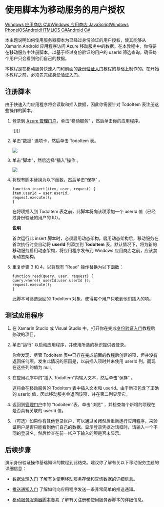<properties linkid="develop-mobile-tutorials-authorize-users-in-scripts-xamarin-android" urlDisplayName="Authorize Users in Scripts (Xamarin.Android)" pageTitle="Authorize users in scripts (Xamarin.Android) - Azure Mobile Services" metaKeywords="Azure authorizing user, Xamarin.Android scripts authorization, authorize mobile services" description="Learn how to authorize users with scripts in your Azure Mobile Services app for Xamarin.Android." metaCanonical="" disqusComments="1" umbracoNaviHide="1" title="Use scripts to authorize users in Mobile Services" authors="" />
<tags ms.service=""
    ms.date=""
    wacn.date=""
    />

# 使用脚本为移动服务的用户授权

<div class="dev-center-tutorial-selector sublanding"> 
	<a href="/zh-cn/develop/mobile/tutorials/authorize-users-in-scripts-dotnet" title="Windows Store C#">Windows 应用商店 C\#</a><a href="/zh-cn/develop/mobile/tutorials/authorize-users-in-scripts-js" title="Windows Store JavaScript">Windows 应用商店 JavaScript</a><a href="/zh-cn/develop/mobile/tutorials/authorize-users-in-scripts-wp8" title="Windows Phone">Windows Phone</a><a href="/zh-cn/develop/mobile/tutorials/authorize-users-in-scripts-ios" title="iOS">iOS</a><a href="/zh-cn/develop/mobile/tutorials/authorize-users-in-scripts-android" title="Android">Android</a><a href="/zh-cn/develop/mobile/tutorials/authorize-users-in-scripts-html" title="HTML">HTML</a><a href="/zh-cn/develop/mobile/tutorials/authorize-users-in-scripts-xamarin-ios" title="Xamarin.iOS">iOS C#</a><a href="/zh-cn/develop/mobile/tutorials/authorize-users-in-scripts-xamarin-android" title="Xamarin.Android" class="current">Android C#</a>
</div>

本主题说明如何使用服务器脚本为已经过身份验证的用户授权，使其能够从 Xamarin.Android 应用程序访问 Azure 移动服务中的数据。在本教程中，你将要在移动服务中注册脚本，以基于经过身份验证的用户的 userId 筛选查询，确保每个用户只会看到他们自己的数据。

本教程是在移动服务快速入门和前面的[身份验证入门][]教程的基础上制作的。在开始本教程之前，必须先完成[身份验证入门][]。

<a name="register-scripts"></a>
## 注册脚本

由于快速入门应用程序将会读取和插入数据，因此你需要针对 TodoItem 表注册这些操作的脚本。

1.  登录到 [Azure 管理门户][]，单击“移动服务” ，然后单击你的应用程序。

    ![][]

2.  单击“数据” 选项卡，然后单击 TodoItem  表。

    ![][1]

3.  单击“脚本”，然后选择“插入”操作 。

    ![][2]

4.  将现有脚本替换为以下函数，然后单击“保存” 。

        function insert(item, user, request) {
        item.userId = user.userId;    
        request.execute();
        }

    在将项插入到 TodoItem 表之前，此脚本将向该项添加一个 userId 值（已经过身份验证的用户的 ID）。

    <div class="dev-callout"><b>说明</b>

    <p>首次运行此 insert 脚本时，必须启用动态架构。启用动态架构后，移动服务在首次执行时会自动将 <b>userId</b> 列添加到 <b>TodoItem</b> 表。默认情况下，将为新的移动服务启用动态架构，将应用程序发布到 Windows 应用商店之前，应该禁用动态架构。</p>
	</div>

5.  重复步骤 3 和 4，以将现有 "Read" 操作替换为以下函数：

        function read(query, user, request) {
        query.where({ userId:user.userId });    
        request.execute();
        }

    此脚本可筛选返回的 TodoItem 对象，使得每个用户只收到他们插入的项。

## 测试应用程序

1.  在 Xamarin Studio 或 Visual Studio 中，打开你在完成[身份验证入门][]教程后修改的项目。

2.  单击“运行” 以启动应用程序，并使用所选的标识提供者登录。

    你会发现，尽管 TodoItem 表中已存在完成前面的教程后创建的项，但并没有返回任何项。发生此情况的原因是，以前插入项时并未使用 userId 列，而现在这些列的值为 null。

3.  在应用程序中的“插入 TodoItem”内输入文本，然后单击“保存” 。

    这将会在移动服务的 TodoItem 表中插入文本和 userId。由于新项包含了正确的 userId 值，因此移动服务会返回该项，并在第二列显示它。

4.  返回到[管理门户][Azure 管理门户]中的 “todoitem”表，单击“浏览” ，并检查每个新增的项现在是否具有关联的 userId 值。

5.  （可选）如果你有其他登录帐户，可以通过关闭然后重新运行应用程序，来验证用户是否只能看到他们自己的数据。显示登录凭据对话框时，请输入一个不同的登录名，然后检查在前一帐户下输入的项是否未显示。

## 后续步骤

演示身份验证操作基础知识的教程到此结束。建议你了解有关以下移动服务主题的详细信息：

-   [数据处理入门][]
    了解有关使用移动服务存储和查询数据的详细信息。

-   [推送通知入门][]
    了解如何向应用程序发送一条非常简单的推送通知。

-   [移动服务服务器脚本参考][]
    了解有关注册和使用服务器脚本的详细信息。

  [Windows 应用商店 C\#]: /zh-cn/develop/mobile/tutorials/authorize-users-in-scripts-dotnet "Windows 应用商店 C#"
  [Windows 应用商店 JavaScript]: /zh-cn/develop/mobile/tutorials/authorize-users-in-scripts-js "Windows 应用商店 JavaScript"
  [Windows Phone]: /zh-cn/develop/mobile/tutorials/authorize-users-in-scripts-wp8 "Windows Phone"
  [iOS]: /zh-cn/develop/mobile/tutorials/authorize-users-in-scripts-ios "iOS"
  [Android]: /zh-cn/develop/mobile/tutorials/authorize-users-in-scripts-android "Android"
  [HTML]: /zh-cn/develop/mobile/tutorials/authorize-users-in-scripts-html "HTML"
  [iOS C\#]: /zh-cn/develop/mobile/tutorials/authorize-users-in-scripts-xamarin-ios "Xamarin.iOS"
  [Android C\#]: /zh-cn/develop/mobile/tutorials/authorize-users-in-scripts-xamarin-android "Xamarin.Android"
  [身份验证入门]: /zh-cn/develop/mobile/tutorials/get-started-with-users-xamarin-android
  [Azure 管理门户]: https://manage.windowsazure.cn/
  [0]: ./media/partner-xamarin-mobile-services-android-authorize-users-in-scripts/mobile-services-selection.png
  [1]: ./media/partner-xamarin-mobile-services-android-authorize-users-in-scripts/mobile-portal-data-tables.png
  [2]: ./media/partner-xamarin-mobile-services-android-authorize-users-in-scripts/mobile-insert-script-users.png
  [数据处理入门]: /zh-cn/develop/mobile/tutorials/get-started-with-data-xamarin-android
  [推送通知入门]: /zh-cn/develop/mobile/tutorials/get-started-with-push-xamarin-android
  [移动服务服务器脚本参考]: http://go.microsoft.com/fwlink/p/?LinkId=262293

